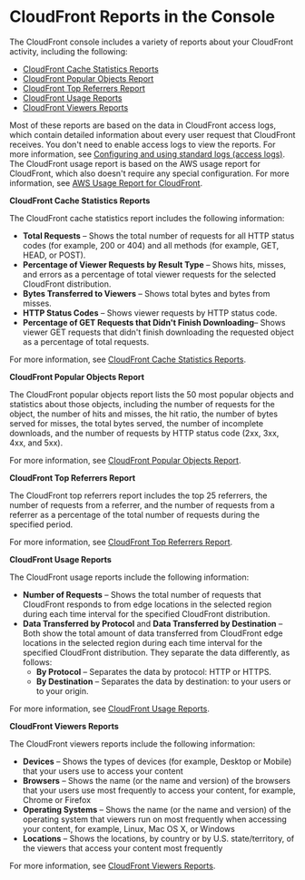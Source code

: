 # CloudFront Reports in the Console<a name="reports"></a>

The CloudFront console includes a variety of reports about your CloudFront activity, including the following: 
+ [CloudFront Cache Statistics Reports](#reports-overview-cache-statistics)
+ [CloudFront Popular Objects Report](#reports-overview-popular-objects)
+ [CloudFront Top Referrers Report](#reports-overview-top-referrers)
+ [CloudFront Usage Reports](#reports-overview-usage)
+ [CloudFront Viewers Reports](#reports-overview-viewers)

Most of these reports are based on the data in CloudFront access logs, which contain detailed information about every user request that CloudFront receives\. You don't need to enable access logs to view the reports\. For more information, see [Configuring and using standard logs \(access logs\)](AccessLogs.md)\. The CloudFront usage report is based on the AWS usage report for CloudFront, which also doesn't require any special configuration\. For more information, see [AWS Usage Report for CloudFront](reports-billing.md#usage-report)\.

**CloudFront Cache Statistics Reports**

The CloudFront cache statistics report includes the following information:
+ **Total Requests** – Shows the total number of requests for all HTTP status codes \(for example, 200 or 404\) and all methods \(for example, GET, HEAD, or POST\)\.
+ **Percentage of Viewer Requests by Result Type** – Shows hits, misses, and errors as a percentage of total viewer requests for the selected CloudFront distribution\.
+ **Bytes Transferred to Viewers** – Shows total bytes and bytes from misses\.
+ **HTTP Status Codes** – Shows viewer requests by HTTP status code\.
+ **Percentage of GET Requests that Didn't Finish Downloading**– Shows viewer GET requests that didn't finish downloading the requested object as a percentage of total requests\.

For more information, see [CloudFront Cache Statistics Reports](cache-statistics.md)\.

**CloudFront Popular Objects Report**

The CloudFront popular objects report lists the 50 most popular objects and statistics about those objects, including the number of requests for the object, the number of hits and misses, the hit ratio, the number of bytes served for misses, the total bytes served, the number of incomplete downloads, and the number of requests by HTTP status code \(2xx, 3xx, 4xx, and 5xx\)\.

For more information, see [CloudFront Popular Objects Report](popular-objects-report.md)\.

**CloudFront Top Referrers Report**

The CloudFront top referrers report includes the top 25 referrers, the number of requests from a referrer, and the number of requests from a referrer as a percentage of the total number of requests during the specified period\.

For more information, see [CloudFront Top Referrers Report](top-referrers-report.md)\.

**CloudFront Usage Reports**

The CloudFront usage reports include the following information:
+ **Number of Requests** – Shows the total number of requests that CloudFront responds to from edge locations in the selected region during each time interval for the specified CloudFront distribution\.
+ **Data Transferred by Protocol** and **Data Transferred by Destination** – Both show the total amount of data transferred from CloudFront edge locations in the selected region during each time interval for the specified CloudFront distribution\. They separate the data differently, as follows:
  + **By Protocol** – Separates the data by protocol: HTTP or HTTPS\.
  + **By Destination** – Separates the data by destination: to your users or to your origin\.

For more information, see [CloudFront Usage Reports](usage-charts.md)\.

**CloudFront Viewers Reports**

The CloudFront viewers reports include the following information:
+ **Devices** – Shows the types of devices \(for example, Desktop or Mobile\) that your users use to access your content
+ **Browsers** – Shows the name \(or the name and version\) of the browsers that your users use most frequently to access your content, for example, Chrome or Firefox
+ **Operating Systems** – Shows the name \(or the name and version\) of the operating system that viewers run on most frequently when accessing your content, for example, Linux, Mac OS X, or Windows
+ **Locations** – Shows the locations, by country or by U\.S\. state/territory, of the viewers that access your content most frequently

For more information, see [CloudFront Viewers Reports](viewers-reports.md)\.